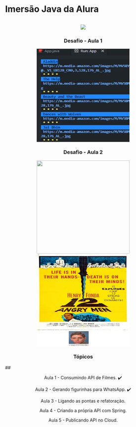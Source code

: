 
<h1 style="display: inline-block;" align="center">Imersão Java da Alura</h1>

<p align="center">
<img src="http://img.shields.io/static/v1?label=STATUS&message=EM%20DESENVOLVIMENTO&color=GREEN&style=for-the-badge">
</p>

<h3 align="center">Desafio - Aula 1</h3>
<p align="center">
<img align="center" width="300" height="300" src="https://github.com/LucasCosta0011/Imersao-Java-Stickers-Alura/blob/main/desafio-terminal.png">
</p>

<h3 align="center">Desafio - Aula 2</h3>
<p align="center">
<img align="center" width="300" height="300" margin="10" src="https://github.com/LucasCosta0011/Imersao-Java-Stickers-Alura/blob/main/The%20Dark%20Knight.png">
<img align="center" width="300" height="300" margin="10" src="https://github.com/LucasCosta0011/Imersao-Java-Stickers-Alura/blob/main/12%20Angry%20Men.png">
</p>

<h3 align="center">Tópicos</h3>
##
<p align="center">Aula 1 - Consumindo API de Filmes. ✔️</p>
<p align="center">Aula 2 - Gerando figurinhas para WhatsApp. ✔️</p>
<p align="center">Aula 3 - Ligando as pontas e refatoração.</p>
<p align="center">Aula 4 - Criando a própria API com Spring.</p>
<p align="center">Aula 5 - Publicando API no Cloud.</p>

